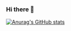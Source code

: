 ### Hi there 👋
[![Anurag's GitHub stats](https://github-readme-stats.vercel.app/api?username=Kim-Yeon-ho&count_private=true&show_icons=true&theme=swift)](https://github.com/anuraghazra/github-readme-stats)
<!--
**Kim-Yeon-ho/Kim-Yeon-ho** is a ✨ _special_ ✨ repository because its `README.md` (this file) appears on your GitHub profile.

Here are some ideas to get you started:

- 🔭 I’m currently working on ...
- 🌱 I’m currently learning ...
- 👯 I’m looking to collaborate on ...
- 🤔 I’m looking for help with ...
- 💬 Ask me about ...
- 📫 How to reach me: ...
- 😄 Pronouns: ...
- ⚡ Fun fact: ...
-->
